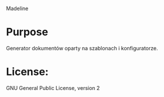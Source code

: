 Madeline

# Purpose
Generator dokumentów oparty na szablonach i konfiguratorze.

 
# License:
GNU General Public License, version 2


